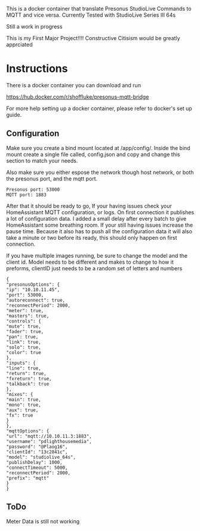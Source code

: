 This is a docker container that translate Presonus StudioLive Commands to MQTT and vice versa.
Currently Tested with StudioLive Series III 64s

Still a work in progress

This is my First Major Project!!!!
Constructive Citisism would be greatly apprciated

# Instructions

There is a docker container you can download and run

https://hub.docker.com/r/shoffluke/presonus-mqtt-bridge

For more help setting up a docker container, please refer to docker's set up guide.

## Configuration

Make sure you create a bind mount located at /app/config/. Inside the bind mount create a single file called, config.json and copy and change this section to match your needs.

Also make sure you either espose the network though host network, or both the presonus port, and the mqtt port.
```angular2html
Presonus port: 53000
MQTT port: 1883
```

After that it should be ready to go, If your having issues check your HomeAssistant MQTT configuration, or logs. On first connection it publishes a lot of configuration data. I added a small delay after every batch to give HomeAssistant some breathing room. If your still having issues increase the pause time. Because it also has to push all the configuration data it will also take a minute or two before its ready, this should only happen on first connection.

If you have multiple images running, be sure to change the model and the client id. Model needs to be different and makes to change to how it preforms, clientID just needs to be a random set of letters and numbers
```
{
"presonusOptions": {
"ip": "10.10.11.45",
"port": 53000,
"autoreconnect": true,
"reconnectPeriod": 2000,
"meter": true,
"masters": true,
"controls": {
"mute": true,
"fader": true,
"pan": true,
"link": true,
"solo": true,
"color": true
},
"inputs": {
"line": true,
"return": true,
"fxreturn": true,
"talkback": true
},
"mixes": {
"main": true,
"mono": true,
"aux": true,
"fx": true
}
},
"mqttOptions": {
"url": "mqtt://10.10.11.3:1883",
"username": "pdlighthousemedia",
"password": "@Plaog16",
"clientId": "13c2841c",
"model": "studiolive_64s",
"publishDelay": 1000,
"connectTimeout": 5000,
"reconnectPeriod": 2000,
"prefix": "mqtt"
}
}
```
 ## ToDo

Meter Data is still not working